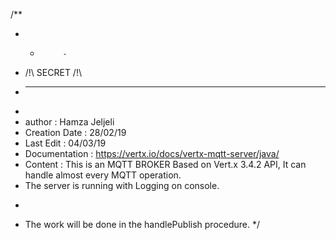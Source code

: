 /**
 * -          -
 * /!\ SECRET /!\
 * ---        ---
 *
 * author : Hamza Jeljeli
 * Creation Date : 28/02/19
 * Last Edit : 04/03/19
 * Documentation : https://vertx.io/docs/vertx-mqtt-server/java/
 * Content : This is an MQTT BROKER Based on Vert.x 3.4.2 API, It can handle almost every MQTT operation.
 * The server is running with Logging on console.
 * <p>
 * The work will be done in the handlePublish procedure.
 */